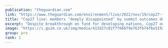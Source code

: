 ```yaml
---
publication: "theguardian.com"
link: "https://www.theguardian.com/environment/live/2022/nov/19/cop27-fears-15c-target-danger-negotiations-overrun-live"
title: "Cop27 live: members ‘deeply disappointed’ by summit outcomes despite historic loss and damage fund"
excerpt: "Despite breakthrough on fund for developing nations, Cop27 outcomes look disappointingly similar to last year’s climate summit in Scotland"
image: "https://i.guim.co.uk/img/media/413d27c02f7f666f9e763fb74f6e5192d739a0bc/0_343_5143_3086/master/5143.jpg?width=1200&height=630&quality=85&auto=format&fit=crop&overlay-align=bottom%2Cleft&overlay-width=100p&overlay-base64=L2ltZy9zdGF0aWMvb3ZlcmxheXMvdGctbGl2ZS5wbmc&enable=upscale&s=7fff95bcda3f45893d742e8ce512b2e1"
group: pro
rank: 1
---
```

